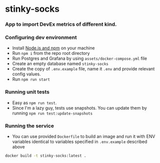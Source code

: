 # stinky-socks

### App to import DevEx metrics of different kind.

### Configuring dev environment
- Install [Node.js and npm](https://nodejs.org) on your machine
- Run `npm i` from the repo root directory
- Run Postgres and Grafana by using `assets/docker-compose.yml` file
- Create an empty database named `stinky-socks`
- Create the copy of `.env.example` file, name it `.env` and provide relevant config values.
- Run ```npm run start```

### Running unit tests
- Easy as ```npm run test```.
- Since I'm a lazy guy, tests use snapshots. You can update them by running ```npm run test:update-snapshots```

### Running the service
- You can use provided `Dockerfile` to build an image and run it with ENV variables identical to variables
  specified in `.env.example` described above
```bash
docker build -t stinky-socks:latest .
```